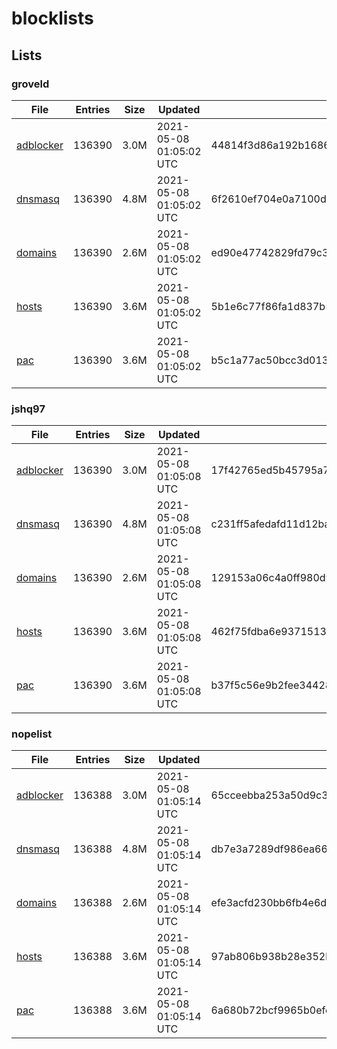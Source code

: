 # blocklists

## Lists

### groveld

|File|Entries|Size|Updated|Hash|
|-|-|-|-|-|
|[adblocker](https://raw.githubusercontent.com/groveld/blocklists/lists/groveld/adblocker.txt)|136390|3.0M|2021-05-08 01:05:02 UTC|44814f3d86a192b16863a0b308467c0eb5487593e8960e23d5d03a1f0ee42518|
|[dnsmasq](https://raw.githubusercontent.com/groveld/blocklists/lists/groveld/dnsmasq.txt)|136390|4.8M|2021-05-08 01:05:02 UTC|6f2610ef704e0a7100dfb0e5fe22515db1600acd22d8645a1daba5cc15a9820f|
|[domains](https://raw.githubusercontent.com/groveld/blocklists/lists/groveld/domains.txt)|136390|2.6M|2021-05-08 01:05:02 UTC|ed90e47742829fd79c3ceb44f170cda2f7f367d7b939d8fb14a205cda36ffc95|
|[hosts](https://raw.githubusercontent.com/groveld/blocklists/lists/groveld/hosts.txt)|136390|3.6M|2021-05-08 01:05:02 UTC|5b1e6c77f86fa1d837b5cba0f0509857b029004fd5e344a00a9eb4c904ab30df|
|[pac](https://raw.githubusercontent.com/groveld/blocklists/lists/groveld/pac.txt)|136390|3.6M|2021-05-08 01:05:02 UTC|b5c1a77ac50bcc3d0131db15d03acac6e1c1a65be6a77c2f74d331ab7c93b7db|

### jshq97

|File|Entries|Size|Updated|Hash|
|-|-|-|-|-|
|[adblocker](https://raw.githubusercontent.com/groveld/blocklists/lists/jshq97/adblocker.txt)|136390|3.0M|2021-05-08 01:05:08 UTC|17f42765ed5b45795a741a2384049e0f2d6506d81b811f2d3fe69031ae5f3203|
|[dnsmasq](https://raw.githubusercontent.com/groveld/blocklists/lists/jshq97/dnsmasq.txt)|136390|4.8M|2021-05-08 01:05:08 UTC|c231ff5afedafd11d12ba6a4c515fb105897939e88b26e5ec86e82941a05cfb5|
|[domains](https://raw.githubusercontent.com/groveld/blocklists/lists/jshq97/domains.txt)|136390|2.6M|2021-05-08 01:05:08 UTC|129153a06c4a0ff980d9a044678fc657165ee9d66369d6b57096ab01a6cb2a8a|
|[hosts](https://raw.githubusercontent.com/groveld/blocklists/lists/jshq97/hosts.txt)|136390|3.6M|2021-05-08 01:05:08 UTC|462f75fdba6e93715131a88488d912288b643e73e38ce19e4b123ad3f7cbb064|
|[pac](https://raw.githubusercontent.com/groveld/blocklists/lists/jshq97/pac.txt)|136390|3.6M|2021-05-08 01:05:08 UTC|b37f5c56e9b2fee34428938b13a0d2cda8ff5e74b4db56c218cdb865a4c44e24|

### nopelist

|File|Entries|Size|Updated|Hash|
|-|-|-|-|-|
|[adblocker](https://raw.githubusercontent.com/groveld/blocklists/lists/nopelist/adblocker.txt)|136388|3.0M|2021-05-08 01:05:14 UTC|65cceebba253a50d9c3ec65d4111b111fdfdb66c2b9586c28d850f48ef45ab85|
|[dnsmasq](https://raw.githubusercontent.com/groveld/blocklists/lists/nopelist/dnsmasq.txt)|136388|4.8M|2021-05-08 01:05:14 UTC|db7e3a7289df986ea66697147ddaa7f02c8dadbc844f59a0876626a06b1e4097|
|[domains](https://raw.githubusercontent.com/groveld/blocklists/lists/nopelist/domains.txt)|136388|2.6M|2021-05-08 01:05:14 UTC|efe3acfd230bb6fb4e6d878a7ba7496b6faee87fa91811852d4d4a68ffe926ba|
|[hosts](https://raw.githubusercontent.com/groveld/blocklists/lists/nopelist/hosts.txt)|136388|3.6M|2021-05-08 01:05:14 UTC|97ab806b938b28e352b2ae247dbda14af904212b3fe2fecb05e143c088e9e62d|
|[pac](https://raw.githubusercontent.com/groveld/blocklists/lists/nopelist/pac.txt)|136388|3.6M|2021-05-08 01:05:14 UTC|6a680b72bcf9965b0efedc2432870461ba569bd91ef6f21691ca7f1d671be7c7|
